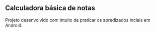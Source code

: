 ## Calculadora básica de notas


Projeto desenvolvido com intuito de praticar os apredizados inciais em Android.

